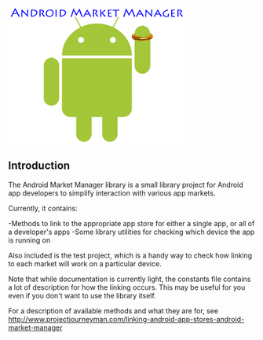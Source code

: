 ![Alt text](AndroidMarketManager.png)


Introduction
------------

The Android Market Manager library is a small library project for Android app developers to simplify interaction with various app markets.

Currently, it contains:

-Methods to link to the appropriate app store for either a single app, or all of a developer's apps
-Some library utilities for checking which device the app is running on


Also included is the test project, which is a handy way to check how linking to each market will work on a particular device.

Note that while documentation is currently light, the constants file contains a lot of description for how the linking occurs.  This may be useful for you even if you don't want to use the library itself.

For a description of available methods and what they are for, see 
http://www.projectjourneyman.com/linking-android-app-stores-android-market-manager



